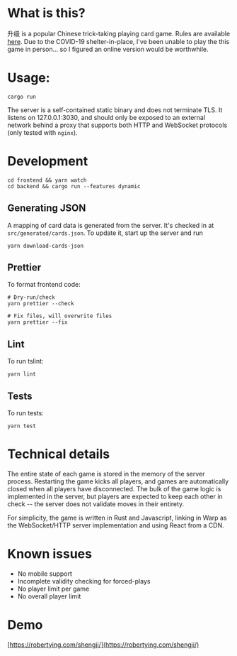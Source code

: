 # What is this?

升级 is a popular Chinese trick-taking playing card game. Rules are available
[here](https://robertying.com/shengji/rules). Due to the COVID-19
shelter-in-place, I've been unable to play the this game in person... so
I figured an online version would be worthwhile.

# Usage:

```
cargo run
```

The server is a self-contained static binary and does not terminate TLS. It
listens on 127.0.0.1:3030, and should only be exposed to an external network
behind a proxy that supports both HTTP and WebSocket protocols (only tested
with `nginx`).

# Development

```
cd frontend && yarn watch
cd backend && cargo run --features dynamic
```

## Generating JSON
A mapping of card data is generated from the server. It's checked in at
`src/generated/cards.json`. To update it, start up the server and run

```
yarn download-cards-json
```

## Prettier
To format frontend code:

```
# Dry-run/check
yarn prettier --check

# Fix files, will overwrite files
yarn prettier --fix
```

## Lint
To run tslint:

```
yarn lint
```

## Tests
To run tests:

```
yarn test
```

# Technical details
The entire state of each game is stored in the memory of the server process.
Restarting the game kicks all players, and games are automatically closed when
all players have disconnected. The bulk of the game logic is implemented in the
server, but players are expected to keep each other in check -- the server does
not validate moves in their entirety.

For simplicity, the game is written in Rust and Javascript, linking in Warp as
the WebSocket/HTTP server implementation and using React from a CDN.

# Known issues
- No mobile support
- Incomplete validity checking for forced-plays
- No player limit per game
- No overall player limit

# Demo

[https://robertying.com/shengji/](https://robertying.com/shengji/)
